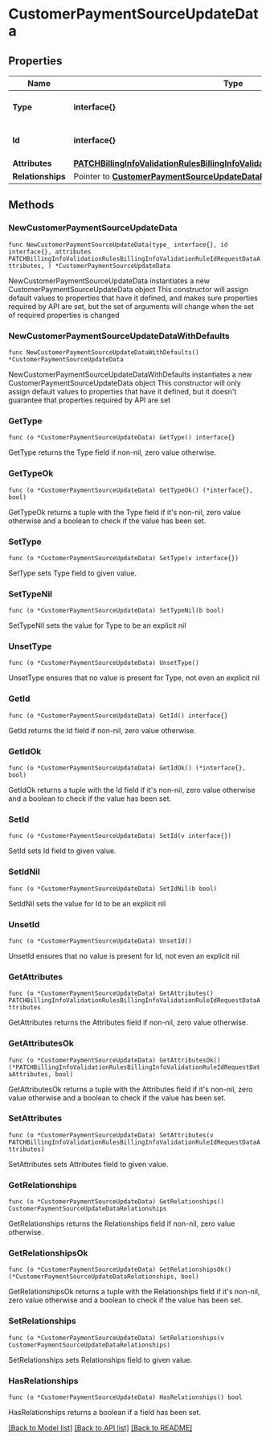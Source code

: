 # CustomerPaymentSourceUpdateData

## Properties

Name | Type | Description | Notes
------------ | ------------- | ------------- | -------------
**Type** | **interface{}** | The resource&#39;s type | 
**Id** | **interface{}** | The resource&#39;s id | 
**Attributes** | [**PATCHBillingInfoValidationRulesBillingInfoValidationRuleIdRequestDataAttributes**](PATCHBillingInfoValidationRulesBillingInfoValidationRuleIdRequestDataAttributes.md) |  | 
**Relationships** | Pointer to [**CustomerPaymentSourceUpdateDataRelationships**](CustomerPaymentSourceUpdateDataRelationships.md) |  | [optional] 

## Methods

### NewCustomerPaymentSourceUpdateData

`func NewCustomerPaymentSourceUpdateData(type_ interface{}, id interface{}, attributes PATCHBillingInfoValidationRulesBillingInfoValidationRuleIdRequestDataAttributes, ) *CustomerPaymentSourceUpdateData`

NewCustomerPaymentSourceUpdateData instantiates a new CustomerPaymentSourceUpdateData object
This constructor will assign default values to properties that have it defined,
and makes sure properties required by API are set, but the set of arguments
will change when the set of required properties is changed

### NewCustomerPaymentSourceUpdateDataWithDefaults

`func NewCustomerPaymentSourceUpdateDataWithDefaults() *CustomerPaymentSourceUpdateData`

NewCustomerPaymentSourceUpdateDataWithDefaults instantiates a new CustomerPaymentSourceUpdateData object
This constructor will only assign default values to properties that have it defined,
but it doesn't guarantee that properties required by API are set

### GetType

`func (o *CustomerPaymentSourceUpdateData) GetType() interface{}`

GetType returns the Type field if non-nil, zero value otherwise.

### GetTypeOk

`func (o *CustomerPaymentSourceUpdateData) GetTypeOk() (*interface{}, bool)`

GetTypeOk returns a tuple with the Type field if it's non-nil, zero value otherwise
and a boolean to check if the value has been set.

### SetType

`func (o *CustomerPaymentSourceUpdateData) SetType(v interface{})`

SetType sets Type field to given value.


### SetTypeNil

`func (o *CustomerPaymentSourceUpdateData) SetTypeNil(b bool)`

 SetTypeNil sets the value for Type to be an explicit nil

### UnsetType
`func (o *CustomerPaymentSourceUpdateData) UnsetType()`

UnsetType ensures that no value is present for Type, not even an explicit nil
### GetId

`func (o *CustomerPaymentSourceUpdateData) GetId() interface{}`

GetId returns the Id field if non-nil, zero value otherwise.

### GetIdOk

`func (o *CustomerPaymentSourceUpdateData) GetIdOk() (*interface{}, bool)`

GetIdOk returns a tuple with the Id field if it's non-nil, zero value otherwise
and a boolean to check if the value has been set.

### SetId

`func (o *CustomerPaymentSourceUpdateData) SetId(v interface{})`

SetId sets Id field to given value.


### SetIdNil

`func (o *CustomerPaymentSourceUpdateData) SetIdNil(b bool)`

 SetIdNil sets the value for Id to be an explicit nil

### UnsetId
`func (o *CustomerPaymentSourceUpdateData) UnsetId()`

UnsetId ensures that no value is present for Id, not even an explicit nil
### GetAttributes

`func (o *CustomerPaymentSourceUpdateData) GetAttributes() PATCHBillingInfoValidationRulesBillingInfoValidationRuleIdRequestDataAttributes`

GetAttributes returns the Attributes field if non-nil, zero value otherwise.

### GetAttributesOk

`func (o *CustomerPaymentSourceUpdateData) GetAttributesOk() (*PATCHBillingInfoValidationRulesBillingInfoValidationRuleIdRequestDataAttributes, bool)`

GetAttributesOk returns a tuple with the Attributes field if it's non-nil, zero value otherwise
and a boolean to check if the value has been set.

### SetAttributes

`func (o *CustomerPaymentSourceUpdateData) SetAttributes(v PATCHBillingInfoValidationRulesBillingInfoValidationRuleIdRequestDataAttributes)`

SetAttributes sets Attributes field to given value.


### GetRelationships

`func (o *CustomerPaymentSourceUpdateData) GetRelationships() CustomerPaymentSourceUpdateDataRelationships`

GetRelationships returns the Relationships field if non-nil, zero value otherwise.

### GetRelationshipsOk

`func (o *CustomerPaymentSourceUpdateData) GetRelationshipsOk() (*CustomerPaymentSourceUpdateDataRelationships, bool)`

GetRelationshipsOk returns a tuple with the Relationships field if it's non-nil, zero value otherwise
and a boolean to check if the value has been set.

### SetRelationships

`func (o *CustomerPaymentSourceUpdateData) SetRelationships(v CustomerPaymentSourceUpdateDataRelationships)`

SetRelationships sets Relationships field to given value.

### HasRelationships

`func (o *CustomerPaymentSourceUpdateData) HasRelationships() bool`

HasRelationships returns a boolean if a field has been set.


[[Back to Model list]](../README.md#documentation-for-models) [[Back to API list]](../README.md#documentation-for-api-endpoints) [[Back to README]](../README.md)


